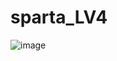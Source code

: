 # sparta_LV4

![image](https://github.com/choichanggeun/sparta_LV4/assets/121784826/21c9e07b-f86b-4ab7-9ee7-a5d7bdb37c33)
